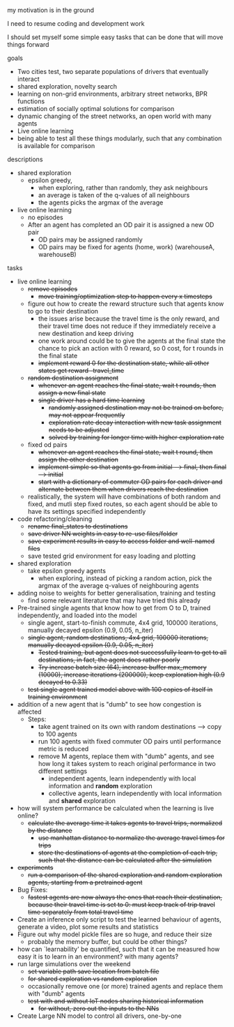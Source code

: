 my motivation is in the ground

I need to resume coding and development work

I should set myself some simple easy tasks that can be done that will move things forward



goals

- Two cities test, two separate populations of drivers that eventually interact
- shared exploration, novelty search
- learning on non-grid environments, arbitrary street networks, BPR functions
- estimation of socially optimal solutions for comparison
- dynamic changing of the street networks, an open world with many agents 
- Live online learning
- being able to test all these things modularly, such that any combination is available for comparison



descriptions

- shared exploration
  - epsilon greedy, 
    - when exploring, rather than randomly, they ask neighbours
    - an average is taken of the q-values of all neighbours
    - the agents picks the argmax of the average
- live online learning
  - no episodes
  - After an agent has completed an OD pair it is assigned a new OD pair
    - OD pairs may be assigned randomly
    - OD pairs may be fixed for agents (home, work) (warehouseA, warehouseB)



tasks

- live online learning
  - ~~remove episodes~~
    - ~~move training/optimization step to happen every x timesteps~~
  - figure out how to create the reward structure such that agents know to go to their destination
    - the issues arise because the travel time is the only reward, and their travel time does not reduce if they immediately receive a new destination and keep driving
    - one work around could be to give the agents at the final state the chance to pick an action with 0 reward, so 0 cost, for t rounds in the final state
    - ~~implement reward 0 for the destination state, while all other states get reward -travel_time~~
  - ~~random destination assignment~~
    - ~~whenever an agent reaches the final state, wait t rounds, then assign a new final state~~
    - ~~single driver has a hard time learning~~
      - ~~randomly assigned destination may not be trained on before, may not appear frequently~~
      - ~~exploration rate decay interaction with new task assignment needs to be adjusted~~
      - ~~solved by training for longer time with higher exploration rate~~
  - fixed od pairs
    - ~~whenever an agent reaches the final state, wait t round, then assign the other destination~~
    - ~~implement simple so that agents go from initial --> final, then final --> initial~~
    - ~~start with a dictionary of commuter OD pairs for each driver and alternate between them when drivers reach the destination~~
  - realistically, the system will have combinations of both random and fixed, and mutli step fixed routes, so each agent should be able to have its settings specified independently
- code refactoring/cleaning
  - ~~rename final_states to destinations~~
  - ~~save driver NN weights in easy to re-use files/folder~~
  - ~~save experiment results in easy to access folder and well-named files~~
  - save tested grid environment for easy loading and plotting
- shared exploration
  - take epsilon greedy agents
    - when exploring, instead of picking a random action, pick the argmax of the average q-values of neighbouring agents
- adding noise to weights for better generalisation, training and testing
  - find some relevant literature that may have tried this already
- Pre-trained single agents that know how to get from O to D, trained independently, and loaded into the model
  - single agent, start-to-finish commute, 4x4 grid, 100000 iterations, manually decayed epsilon (0.9, 0.05, n_iter)
  - ~~single agent, random destinations, 4x4 grid, 100000 iterations, manually decayed epsilon (0.9, 0.05, n_iter)~~
    - ~~Tested training, but agent does not successfully learn to get to all destinations, in fact, the agent does rather poorly~~
    - ~~Try increase batch size (64), increase buffer max_memory (10000), increase iterations (200000), keep exploration high (0.9 decayed to 0.33)~~
  - ~~test single agent trained model above with 100 copies of itself in training environment~~
- addition of a new agent that is "dumb" to see how congestion is affected
  - Steps:
    - take agent trained on its own with random destinations --> copy to 100 agents
    - run 100 agents with fixed commuter OD pairs until performance metric is reduced
    - remove M agents, replace them with "dumb" agents, and see how long it takes system to reach original performance in two different settings
      - independent agents, learn independently with local information and **random** exploration
      - collective agents, learn independently with local information and **shared** exploration
- how will system performance be calculated when the learning is live online?
  - ~~calculate the average time it takes agents to travel trips, normalized by the distance~~
    - ~~use manhattan distance to normalize the average travel times for trips~~
    - ~~store the destinations of agents at the completion of each trip, such that the distance can be calculated after the simulation~~
- ~~experiments~~
  - ~~run a comparison of the shared exploration and random exploration agents, starting from a pretrained agent~~
- Bug Fixes:
  - ~~fastest agents are now always the ones that reach their destination, because their travel time is set to 0: must keep track of trip travel time separately from total travel time~~
- Create an inference only script to test the learned behaviour of agents, generate a video, plot some results and statistics
- Figure out why model pickle files are so huge, and reduce their size
  - probably the memory buffer, but could be other things?
- how can `learnability' be quantified, such that it can be measured how easy it is to learn in an environment? with many agents?
- run large simulations over the weekend
  - ~~set variable path save location from batch file~~
  - ~~for shared exploration vs random exploration~~
  - occasionally remove one (or more) trained agents and replace them with "dumb" agents
  - ~~test with and without IoT nodes sharing historical information~~
    - ~~for without, zero out the inputs to the NNs~~ 
- Create Large NN model to control all drivers, one-by-one

